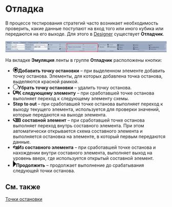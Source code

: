 # Отладка

В процессе тестирования стратегий часто возникает необходимость проверить, какие данные поступают на вход того или иного кубика или передаются на его выходе. Для этого в [Designer](Designer.md) существует **Отладчик**.

![Designer Debug 00](../images/Designer_Debug_00.png)

На вкладке **Эмуляция** ленты в группе **Отладчик** расположены кнопки:

- ![Designer Debug 01](../images/Designer_Debug_01.png)**Добавить точку остановки** – при выделенном элементе добавить точку останова. Элементы, для которых добавлена точка останова, выделяются красной рамкой.
- ![Designer Debug 02](../images/Designer_Debug_02.png)**Убрать точку остановки** – удалить точку останова.
- ![Designer Debug 03](../images/Designer_Debug_03.png)**К следующему элементу** – при сработавшей точке останова выполняет переход к следующему элементу схемы.
- **Step to out** – при сработавшей точке останова выполняет переход к выходу текущего элемента, используется для проверки значений, которые передаются на выходе элемента.
- ![Designer Debug 04](../images/Designer_Debug_04.png)**В составной элемент** – при сработавшей точке останова выполняет переход внутрь составного элемента. При этом автоматически открывается схема составного элемента и выполняется остановка на элементе, в который первым передаются данные.
- ![Designer Debug 05](../images/Designer_Debug_05.png)**Из составного элемента** – при сработавшей точке останова и нахождении внутри составного элемента, выполняет выход на уровень вверх, где используется открытый составной элемент.
- ![Designer Debug 06](../images/Designer_Debug_06.png)**Продолжить** – продолжает выполнение до срабатывания следующей точки останова.

## См. также

[Точки остановки](Designer_Debug_Break_Points.md)
